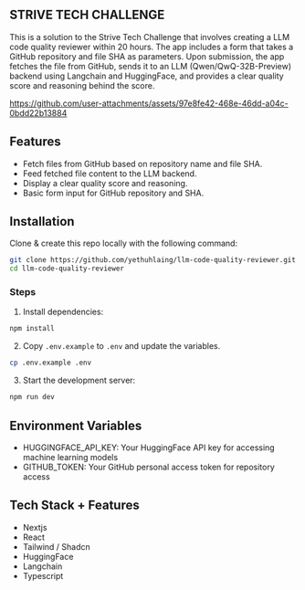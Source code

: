 
## STRIVE TECH CHALLENGE

This is a solution to the Strive Tech Challenge that involves creating a LLM code quality reviewer within 20 hours. The app includes a form that takes a GitHub repository and file SHA as parameters. Upon submission, the app fetches the file from GitHub, sends it to an LLM (Qwen/QwQ-32B-Preview) backend using Langchain and HuggingFace, and provides a clear quality score and reasoning behind the score.



https://github.com/user-attachments/assets/97e8fe42-468e-46dd-a04c-0bdd22b13884



## Features
- Fetch files from GitHub based on repository name and file SHA.
- Feed fetched file content to the LLM backend.
- Display a clear quality score and reasoning.
- Basic form input for GitHub repository and SHA.

## Installation

Clone & create this repo locally with the following command:

```bash
git clone https://github.com/yethuhlaing/llm-code-quality-reviewer.git
cd llm-code-quality-reviewer
```

### Steps

1. Install dependencies:

```sh
npm install
```

2. Copy `.env.example` to `.env` and update the variables.

```sh
cp .env.example .env
```

3. Start the development server:

```sh
npm run dev
```

## Environment Variables

- HUGGINGFACE_API_KEY: Your HuggingFace API key for accessing machine learning models
- GITHUB_TOKEN: Your GitHub personal access token for repository access

## Tech Stack + Features

- Nextjs
- React
- Tailwind / Shadcn
- HuggingFace
- Langchain
- Typescript

